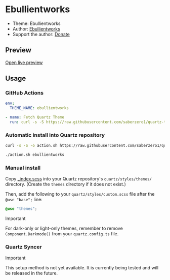 # Ebullientworks

- Theme: Ebullientworks
- Author: <a href="https://github.com/ebullient" target="_blank" rel="noopener noreferrer">Ebullientworks</a>
- Support the author: <a href="https://www.buymeacoffee.com/ebullient" target="_blank" rel="noopener noreferrer">Donate</a>

## Preview

[Open live preview](https://quartz-themes.github.io/ebullientworks/)

## Usage

### GitHub Actions

```yaml
env:
  THEME_NAME: ebullientworks
```

```yaml
- name: Fetch Quartz Theme
  run: curl -s -S https://raw.githubusercontent.com/saberzero1/quartz-themes/master/action.sh | bash -s -- $THEME_NAME
```

### Automatic install into Quartz repository

```bash
curl -s -S -o action.sh https://raw.githubusercontent.com/saberzero1/quartz-themes/master/action.sh

./action.sh ebullientworks
```

### Manual install

Copy [_index.scss](./_index.scss) into your Quartz repository's `quartz/styles/themes/` directory. (Create the `themes` directory if it does not exist.)

Then, add the following to your `quartz/styles/custom.scss` file after the `@use "base";` line:

```scss
@use "themes";
```

> [!IMPORTANT]
> For dark-only or light-only themes, remember to remove `Component.Darkmode()` from your `quartz.config.ts` file.

### Quartz Syncer

> [!IMPORTANT]
> This setup method is not yet available. It is currently being tested and will be released in the future.

